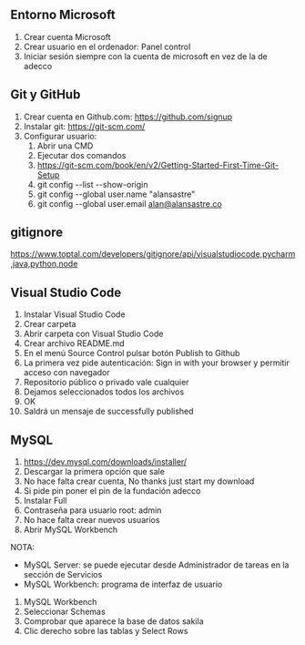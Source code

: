 ## Entorno Microsoft

1. Crear cuenta Microsoft
2. Crear usuario en el ordenador: Panel control
3. Iniciar sesión siempre con la cuenta de microsoft en vez de la de adecco

## Git y GitHub

1. Crear cuenta en Github.com: https://github.com/signup
2. Instalar git: https://git-scm.com/
3. Configurar usuario:
   1. Abrir una CMD
   2. Ejecutar dos comandos
   3. https://git-scm.com/book/en/v2/Getting-Started-First-Time-Git-Setup
   4. git config --list --show-origin
   5. git config --global user.name "alansastre"
   6. git config --global user.email alan@alansastre.co

## gitignore

https://www.toptal.com/developers/gitignore/api/visualstudiocode,pycharm,java,python,node

## Visual Studio Code

1. Instalar Visual Studio Code
2. Crear carpeta
3. Abrir carpeta con Visual Studio Code
4. Crear archivo README.md
5. En el menú Source Control pulsar botón Publish to Github
6. La primera vez pide autenticación: Sign in with your browser y permitir acceso con navegador
7. Repositorio público o privado vale cualquier
8. Dejamos seleccionados todos los archivos
9. OK
10. Saldrá un mensaje de successfully published

## MySQL

1. https://dev.mysql.com/downloads/installer/
2. Descargar la primera opción que sale
3. No hace falta crear cuenta, No thanks just start my download
4. Si pide pin poner el pin de la fundación adecco
5. Instalar Full
6. Contraseña para usuario root: admin
7. No hace falta crear nuevos usuarios
8. Abrir MySQL Workbench

NOTA:

- MySQL Server: se puede ejecutar desde Administrador de tareas en la sección de Servicios
- MySQL Workbench: programa de interfaz de usuario

1. MySQL Workbench
2. Seleccionar Schemas
3. Comprobar que aparece la base de datos sakila
4. Clic derecho sobre las tablas y Select Rows
